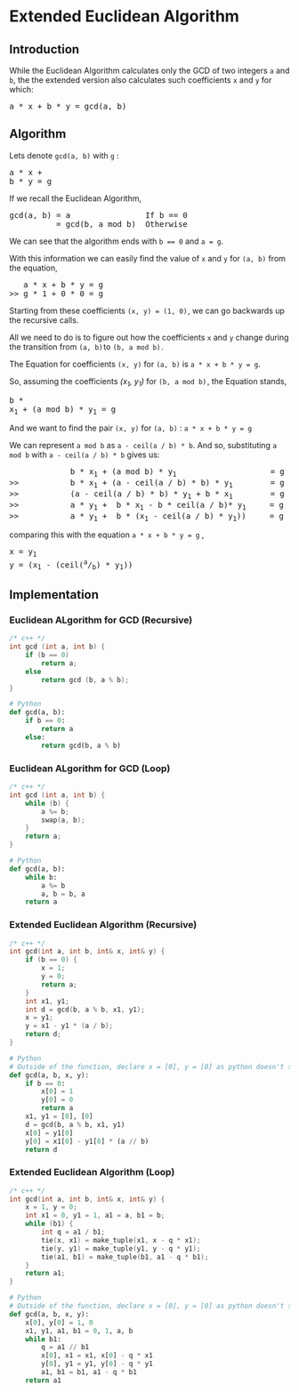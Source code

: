 # Extended Euclidean Algorithm
## Introduction
While the Euclidean Algorithm calculates only the GCD of two integers `a` and `b`, the the extended version also calculates such coefficients `x` and `y` for which:
<pre>a * x + b * y = gcd(a, b)</pre>

## Algorithm
Lets denote `gcd(a, b)` with `g` : <pre>a * x + b * y = g</pre>
If we recall the Euclidean Algorithm, 

<pre>
gcd(a, b) = a                If b == 0
          = gcd(b, a mod b)  Otherwise
</pre>
We can see that the algorithm ends with `b == 0` and `a = g`.

With this information we can easily find the value of `x` and `y` for `(a, b)` from the equation,
<pre>
   a * x + b * y = g
>> g * 1 + 0 * 0 = g
</pre>
Starting from these coefficients `(x, y) = (1, 0)` , we can go backwards up the recursive calls.

All we need to do is to figure out how the coefficients `x` and `y` change during the transition from `(a, b)` to `(b, a mod b)` .

The Equation for coefficients `(x, y)` for `(a, b)` is `a * x + b * y = g`. 

So, assuming the coefficients _(x<sub>1</sub>, y<sub>1</sub>)_ for `(b, a mod b)` , the Equation stands,  <pre>b * x<sub>1</sub> + (a mod b) * y<sub>1</sub> = g</pre>

And we want to find the pair `(x, y)` for `(a, b)` : `a * x + b * y = g`

We can represent `a mod b` as `a - ceil(a / b) * b`.  And so, substituting `a mod b` with `a - ceil(a / b) * b` gives us:

<pre>
             b * x<sub>1</sub> + (a mod b) * y<sub>1</sub>                    = g          
>>           b * x<sub>1</sub> + (a - ceil(a / b) * b) * y<sub>1</sub>        = g          
>>           (a - ceil(a / b) * b) * y<sub>1</sub> + b * x<sub>1</sub>        = g          
>>           a * y<sub>1</sub> +  b * x<sub>1</sub> - b * ceil(a / b)* y<sub>1</sub>     = g          
>>           a * y<sub>1</sub> +  b * (x<sub>1</sub> - ceil(a / b) * y<sub>1</sub>))     = g
</pre>
comparing this with the equation `a * x + b * y = g` ,
<pre>
x = y<sub>1</sub>
y = (x<sub>1</sub> - (ceil(<sup>a</sup>/<sub>b</sub>) * y<sub>1</sub>))
</pre>
## Implementation
### Euclidean ALgorithm for GCD (Recursive)
```c++
/* c++ */
int gcd (int a, int b) {
    if (b == 0)
        return a;
    else
        return gcd (b, a % b);
}
```
```py
# Python
def gcd(a, b):
    if b == 0:
        return a
    else:
        return gcd(b, a % b)
```
### Euclidean ALgorithm for GCD (Loop)
```c++
/* c++ */
int gcd (int a, int b) {
    while (b) {
        a %= b;
        swap(a, b);
    }
    return a;
}
```
```python
# Python
def gcd(a, b):
    while b:
        a %= b
        a, b = b, a
    return a
```
### Extended Euclidean Algorithm (Recursive)
```c++
/* c++ */
int gcd(int a, int b, int& x, int& y) {
    if (b == 0) {
        x = 1;
        y = 0;
        return a;
    }
    int x1, y1;
    int d = gcd(b, a % b, x1, y1);
    x = y1;
    y = x1 - y1 * (a / b);
    return d;
}
```
```python
# Python
# Outside of the function, declare x = [0], y = [0] as python doesn't support pass-by-refference 
def gcd(a, b, x, y):
    if b == 0:
        x[0] = 1
        y[0] = 0
        return a
    x1, y1 = [0], [0]
    d = gcd(b, a % b, x1, y1)
    x[0] = y1[0]
    y[0] = x1[0] - y1[0] * (a // b)
    return d
```
### Extended Euclidean Algorithm (Loop)
```c++
/* c++ */
int gcd(int a, int b, int& x, int& y) {
    x = 1, y = 0;
    int x1 = 0, y1 = 1, a1 = a, b1 = b;
    while (b1) {
        int q = a1 / b1;
        tie(x, x1) = make_tuple(x1, x - q * x1);
        tie(y, y1) = make_tuple(y1, y - q * y1);
        tie(a1, b1) = make_tuple(b1, a1 - q * b1);
    }
    return a1;
}
```
```python
# Python
# Outside of the function, declare x = [0], y = [0] as python doesn't support pass-by-refference
def gcd(a, b, x, y):
    x[0], y[0] = 1, 0
    x1, y1, a1, b1 = 0, 1, a, b
    while b1:
        q = a1 // b1
        x[0], x1 = x1, x[0] - q * x1
        y[0], y1 = y1, y[0] - q * y1
        a1, b1 = b1, a1 - q * b1
    return a1
```
